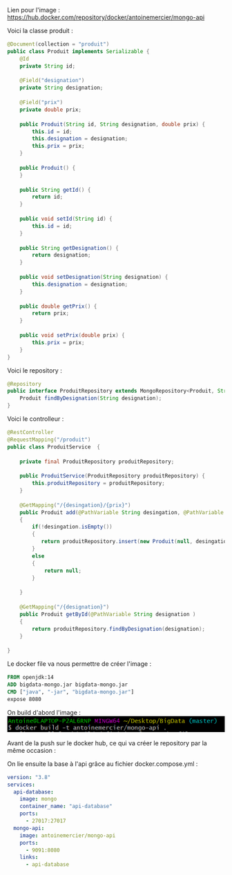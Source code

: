 Lien pour l'image : https://hub.docker.com/repository/docker/antoinemercier/mongo-api



Voici la classe produit :
```java
@Document(collection = "produit")
public class Produit implements Serializable {
    @Id
    private String id;

    @Field("designation")
    private String designation;

    @Field("prix")
    private double prix;

    public Produit(String id, String designation, double prix) {
        this.id = id;
        this.designation = designation;
        this.prix = prix;
    }

    public Produit() {
    }

    public String getId() {
        return id;
    }

    public void setId(String id) {
        this.id = id;
    }

    public String getDesignation() {
        return designation;
    }

    public void setDesignation(String designation) {
        this.designation = designation;
    }

    public double getPrix() {
        return prix;
    }

    public void setPrix(double prix) {
        this.prix = prix;
    }
}
```

Voici le repository :
```java 
@Repository
public interface ProduitRepository extends MongoRepository<Produit, String> {
    Produit findByDesignation(String designation);
}

```

Voici le controlleur : 
```java
@RestController
@RequestMapping("/produit")
public class ProduitService  {

    private final ProduitRepository produitRepository;

    public ProduitService(ProduitRepository produitRepository) {
        this.produitRepository = produitRepository;
    }

    @GetMapping("/{desingation}/{prix}")
    public Produit add(@PathVariable String desingation, @PathVariable double prix)
    {
        if(!desingation.isEmpty())
        {
           return produitRepository.insert(new Produit(null, desingation, prix));
        }
        else
        {
            return null;
        }

    }

    @GetMapping("/{designation}")
    public Produit getById(@PathVariable String designation )
    {
        return produitRepository.findByDesignation(designation);
    }

}
```

Le docker file va nous permettre de créer l'image : 

```dockerfile
FROM openjdk:14
ADD bigdata-mongo.jar bigdata-mongo.jar
CMD ["java", "-jar", "bigdata-mongo.jar"]
expose 8080
```
On build d'abord l'image : 
![Screenshot](dockerBuild.PNG)

Avant de la push sur le docker hub, ce qui va créer le repository par la même occasion :
<img source="dockerPush.PNG">

On lie ensuite la base à l'api grâce au fichier docker.compose.yml :
```yml
version: "3.8"
services:
  api-database:
    image: mongo
    container_name: "api-database"
    ports:
      - 27017:27017
  mongo-api:
    image: antoinemercier/mongo-api
    ports:
      - 9091:8080
    links:
      - api-database
```
